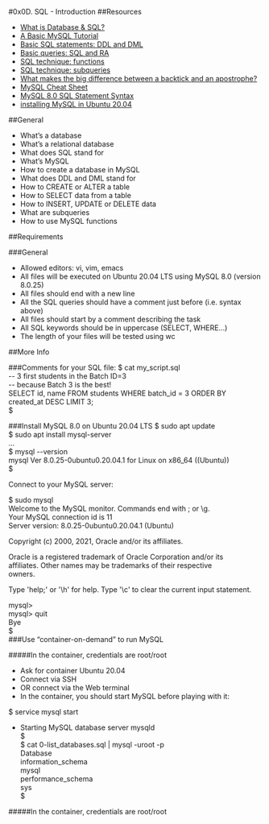 #0x0D. SQL - Introduction
##Resources
- [What is Database & SQL?](https://intranet.alxswe.com/rltoken/yyRKTEdRkYEVlRgZPbasjw)
- [A Basic MySQL Tutorial](https://intranet.alxswe.com/rltoken/sV2PtK5YfQsXWW1malRZ5Q)
- [Basic SQL statements: DDL and DML](https://intranet.alxswe.com/rltoken/IUKo4-UaRZSKPvXr5u9oBw)
- [Basic queries: SQL and RA](https://intranet.alxswe.com/rltoken/rXKvu2u7vg1Hj6bnX7UgMg)
- [SQL technique: functions](https://intranet.alxswe.com/rltoken/-Riv_dzSYsJyvy-LlaO6Mg)
- [SQL technique: subqueries](https://intranet.alxswe.com/rltoken/QpIXoR--8eBIaidgSWYsBQ)
- [What makes the big difference between a backtick and an apostrophe?](https://intranet.alxswe.com/rltoken/Gt0nFJPJRwW2Y0izzwbVrw)
- [MySQL Cheat Sheet](https://intranet.alxswe.com/rltoken/1oU1LwCksQLXjs6fZYezrw)
- [MySQL 8.0 SQL Statement Syntax](https://intranet.alxswe.com/rltoken/HmdmLiYBM0Q34iCYPWd9XQ)
- [installing MySQL in Ubuntu 20.04](https://intranet.alxswe.com/rltoken/IpYI9rgbwfjxOAQQgpHCmQ)

##General
- What’s a database
- What’s a relational database
- What does SQL stand for
- What’s MySQL
- How to create a database in MySQL
- What does DDL and DML stand for
- How to CREATE or ALTER a table
- How to SELECT data from a table
- How to INSERT, UPDATE or DELETE data
- What are subqueries
- How to use MySQL functions

##Requirements

###General
- Allowed editors: vi, vim, emacs
- All files will be executed on Ubuntu 20.04 LTS using MySQL 8.0 (version 8.0.25)
- All files should end with a new line
- All the SQL queries should have a comment just before (i.e. syntax above)
- All files should start by a comment describing the task
- All SQL keywords should be in uppercase (SELECT, WHERE…)
- The length of your files will be tested using wc

##More Info

###Comments for your SQL file:
$ cat my_script.sql  
-- 3 first students in the Batch ID=3  
-- because Batch 3 is the best!  
SELECT id, name FROM students WHERE batch_id = 3 ORDER BY created_at DESC LIMIT 3;  
$

###Install MySQL 8.0 on Ubuntu 20.04 LTS
$ sudo apt update  
$ sudo apt install mysql-server  
...  
$ mysql --version  
mysql  Ver 8.0.25-0ubuntu0.20.04.1 for Linux on x86_64 ((Ubuntu))  
$  
  
Connect to your MySQL server:  
  
$ sudo mysql  
Welcome to the MySQL monitor.  Commands end with ; or \g.  
Your MySQL connection id is 11  
Server version: 8.0.25-0ubuntu0.20.04.1 (Ubuntu)  
  
Copyright (c) 2000, 2021, Oracle and/or its affiliates.  
  
Oracle is a registered trademark of Oracle Corporation and/or its  
affiliates. Other names may be trademarks of their respective  
owners.  
  
Type 'help;' or '\h' for help. Type '\c' to clear the current input statement.  
  
mysql>  
mysql> quit  
Bye  
$  
###Use “container-on-demand” to run MySQL

#####In the container, credentials are root/root
- Ask for container Ubuntu 20.04
- Connect via SSH
- OR connect via the Web terminal
- In the container, you should start MySQL before playing with it:  
  
$ service mysql start
  * Starting MySQL database server mysqld  
$  
$ cat 0-list_databases.sql | mysql -uroot -p  
Database  
information_schema  
mysql  
performance_schema  
sys  
$  

#####In the container, credentials are root/root
